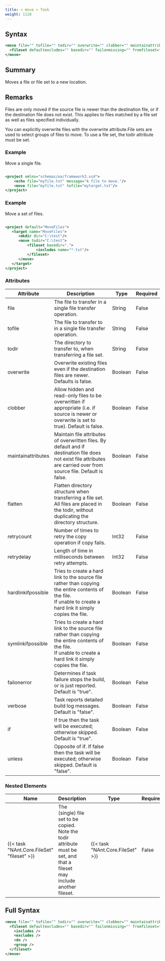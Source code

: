 ```yaml
---
title: < move > Task
weight: 1110
---
```

## Syntax
```xml
<move file="" tofile="" todir="" overwrite="" clobber="" maintainattributes="" flatten="" retrycount="" retrydelay="" hardlinkifpossible="" symlinkifpossible="" failonerror="" verbose="" if="" unless="">
  <fileset defaultexcludes="" basedir="" failonmissing="" fromfileset="" sort="" />
</move>
```
## Summary ##
Moves a file or file set to a new location.

## Remarks ##
Files are only moved if the source file is newer than the destination file, or if the destination file does not exist.  This applies to files matched by a file set as well as files specified individually.

You can explicitly overwrite files with the overwrite attribute.File sets are used to select groups of files to move. To use a file set, the todir attribute must be set.



### Example ###
Move a single file.


```xml

<project xmlns="schemas/ea/framework3.xsd">
    <echo file="myfile.txt" message="A file to move."/>
    <move file="myfile.txt" tofile="mytarget.txt"/>
</project>

```


### Example ###
Move a set of files.


```xml

<project default="MoveFiles">
   <target name="MoveFiles">
      <mkdir dir="C:\test"/>
      <move todir="C:\test">
          <fileset basedir=".">
              <includes name="*.txt"/>
          </fileset>
      </move>
   </target>
</project>

```



### Attributes
| Attribute | Description | Type | Required |
| --------- | ----------- | ---- | -------- |
| file | The file to transfer in a single file transfer operation. | String | False |
| tofile | The file to transfer to in a single file transfer operation. | String | False |
| todir | The directory to transfer to, when transferring a file set. | String | False |
| overwrite | Overwrite existing files even if the destination files are newer. Defaults is false. | Boolean | False |
| clobber | Allow hidden and read-only files to be overwritten if appropriate (i.e. if source is newer or overwrite is set to true). Default is false. | Boolean | False |
| maintainattributes | Maintain file attributes of overwritten files. By default and if destination file does not exist file attributes are carried over from source file. Default is false. | Boolean | False |
| flatten | Flatten directory structure when transferring a file set. All files are placed in the todir, without duplicating the directory structure. | Boolean | False |
| retrycount | Number of times to retry the copy operation if copy fails. | Int32 | False |
| retrydelay | Length of time in milliseconds between retry attempts. | Int32 | False |
| hardlinkifpossible | Tries to create a hard link to the source file rather than copying the entire contents of the file.<br>If unable to create a hard link it simply copies the file. | Boolean | False |
| symlinkifpossible | Tries to create a hard link to the source file rather than copying the entire contents of the file.<br>If unable to create a hard link it simply copies the file. | Boolean | False |
| failonerror | Determines if task failure stops the build, or is just reported. Default is &quot;true&quot;. | Boolean | False |
| verbose | Task reports detailed build log messages.  Default is &quot;false&quot;. | Boolean | False |
| if | If true then the task will be executed; otherwise skipped. Default is &quot;true&quot;. | Boolean | False |
| unless | Opposite of if.  If false then the task will be executed; otherwise skipped. Default is &quot;false&quot;. | Boolean | False |

### Nested Elements
| Name | Description | Type | Required |
| ---- | ----------- | ---- | -------- |
| {{< task "NAnt.Core.FileSet" "fileset" >}}| The (single) file set to be copied.<br>Note the todir attribute must be set, and that a fileset<br>may include another fileset. | {{< task "NAnt.Core.FileSet" >}} | False |

## Full Syntax
```xml
<move file="" tofile="" todir="" overwrite="" clobber="" maintainattributes="" flatten="" retrycount="" retrydelay="" hardlinkifpossible="" symlinkifpossible="" failonerror="" verbose="" if="" unless="">
  <fileset defaultexcludes="" basedir="" failonmissing="" fromfileset="" sort="" if="" unless="">
    <includes />
    <excludes />
    <do />
    <group />
  </fileset>
</move>
```
